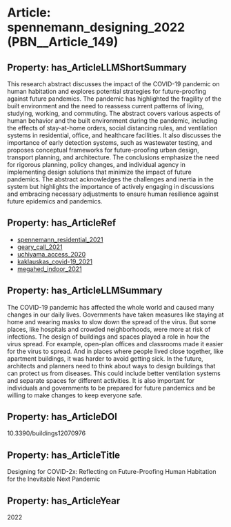 # Article: __spennemann_designing_2022__ (PBN__Article_149)

## Property: has_ArticleLLMShortSummary

This research abstract discusses the impact of the COVID-19 pandemic on human habitation and explores potential strategies for future-proofing against future pandemics. The pandemic has highlighted the fragility of the built environment and the need to reassess current patterns of living, studying, working, and commuting. The abstract covers various aspects of human behavior and the built environment during the pandemic, including the effects of stay-at-home orders, social distancing rules, and ventilation systems in residential, office, and healthcare facilities. It also discusses the importance of early detection systems, such as wastewater testing, and proposes conceptual frameworks for future-proofing urban design, transport planning, and architecture. The conclusions emphasize the need for rigorous planning, policy changes, and individual agency in implementing design solutions that minimize the impact of future pandemics. The abstract acknowledges the challenges and inertia in the system but highlights the importance of actively engaging in discussions and embracing necessary adjustments to ensure human resilience against future epidemics and pandemics.

## Property: has_ArticleRef

* [spennemann_residential_2021](../Article/PBN__Article_56)
* [geary_call_2021](../Article/PBN__Article_343)
* [uchiyama_access_2020](../Article/PBN__Article_275)
* [kaklauskas_covid-19_2021](../Article/PBN__Article_322)
* [megahed_indoor_2021](../Article/PBN__Article_206)

## Property: has_ArticleLLMSummary

The COVID-19 pandemic has affected the whole world and caused many changes in our daily lives. Governments have taken measures like staying at home and wearing masks to slow down the spread of the virus. But some places, like hospitals and crowded neighborhoods, were more at risk of infections. The design of buildings and spaces played a role in how the virus spread. For example, open-plan offices and classrooms made it easier for the virus to spread. And in places where people lived close together, like apartment buildings, it was harder to avoid getting sick. In the future, architects and planners need to think about ways to design buildings that can protect us from diseases. This could include better ventilation systems and separate spaces for different activities. It is also important for individuals and governments to be prepared for future pandemics and be willing to make changes to keep everyone safe.

## Property: has_ArticleDOI

10.3390/buildings12070976

## Property: has_ArticleTitle

Designing for COVID-2x: Reflecting on Future-Proofing Human Habitation for the Inevitable Next Pandemic

## Property: has_ArticleYear

2022


